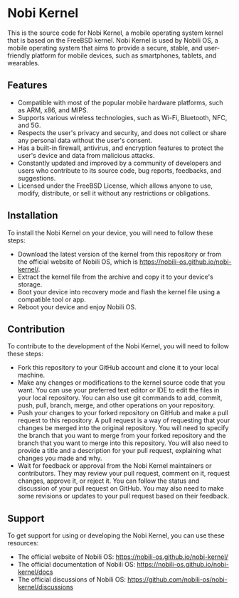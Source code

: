 # Nobi Kernel

This is the source code for Nobi Kernel, a mobile operating system kernel that is based on the FreeBSD kernel. Nobi Kernel is used by Nobili OS, a mobile operating system that aims to provide a secure, stable, and user-friendly platform for mobile devices, such as smartphones, tablets, and wearables.

## Features

- Compatible with most of the popular mobile hardware platforms, such as ARM, x86, and MIPS.
- Supports various wireless technologies, such as Wi-Fi, Bluetooth, NFC, and 5G.
- Respects the user's privacy and security, and does not collect or share any personal data without the user's consent.
- Has a built-in firewall, antivirus, and encryption features to protect the user's device and data from malicious attacks.
- Constantly updated and improved by a community of developers and users who contribute to its source code, bug reports, feedbacks, and suggestions.
- Licensed under the FreeBSD License, which allows anyone to use, modify, distribute, or sell it without any restrictions or obligations.

## Installation

To install the Nobi Kernel on your device, you will need to follow these steps:

- Download the latest version of the kernel from this repository or from the official website of Nobili OS, which is https://nobili-os.github.io/nobi-kernel/.
- Extract the kernel file from the archive and copy it to your device's storage.
- Boot your device into recovery mode and flash the kernel file using a compatible tool or app.
- Reboot your device and enjoy Nobili OS.

## Contribution

To contribute to the development of the Nobi Kernel, you will need to follow these steps:

- Fork this repository to your GitHub account and clone it to your local machine.
- Make any changes or modifications to the kernel source code that you want. You can use your preferred text editor or IDE to edit the files in your local repository. You can also use git commands to add, commit, push, pull, branch, merge, and other operations on your repository.
- Push your changes to your forked repository on GitHub and make a pull request to this repository. A pull request is a way of requesting that your changes be merged into the original repository. You will need to specify the branch that you want to merge from your forked repository and the branch that you want to merge into this repository. You will also need to provide a title and a description for your pull request, explaining what changes you made and why.
- Wait for feedback or approval from the Nobi Kernel maintainers or contributors. They may review your pull request, comment on it, request changes, approve it, or reject it. You can follow the status and discussion of your pull request on GitHub. You may also need to make some revisions or updates to your pull request based on their feedback.

## Support

To get support for using or developing the Nobi Kernel, you can use these resources:

- The official website of Nobili OS: https://nobili-os.github.io/nobi-kernel/
- The official documentation of Nobili OS: https://nobili-os.github.io/nobi-kernel/docs
- The official discussions of Nobili OS: https://github.com/nobili-os/nobi-kernel/discussions
